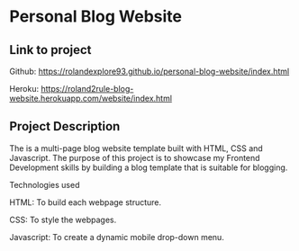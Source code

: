 # Personal Blog Website

## Link to project

Github: https://rolandexplore93.github.io/personal-blog-website/index.html

Heroku: https://roland2rule-blog-website.herokuapp.com/website/index.html

## Project Description
The is a multi-page blog website template built with HTML, CSS and Javascript. The purpose of this project is to showcase my Frontend Development skills by building a blog template that is suitable for blogging.

Technologies used

HTML: To build each webpage structure.

CSS: To style the webpages.

Javascript: To create a dynamic mobile drop-down menu.


